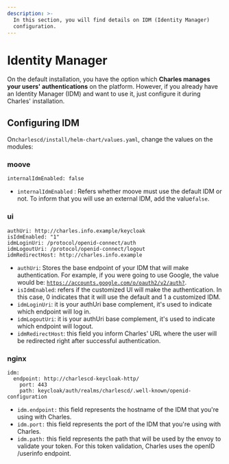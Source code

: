 ```yaml
---
description: >-
  In this section, you will find details on IDM (Identity Manager)
  configuration.
---
```


# Identity Manager

On the default installation, you have the option which **Charles manages your users' authentications** on the platform. However, if you already have an Identity Manager \(IDM\) and want to use it, just configure it during Charles' installation. 

## Configuring IDM

On`charlescd/install/helm-chart/values.yaml`, change the values on the modules:

### **moove**

```text
internalIdmEnabled: false
```

* `internalIdmEnabled` : Refers whether moove must use the default IDM or not. To inform that you will use an external IDM, add the value`false`.

### **ui**

```text
authUri: http://charles.info.example/keycloak
isIdmEnabled: "1"
idmLoginUri: /protocol/openid-connect/auth
idmLogoutUri: /protocol/openid-connect/logout
idmRedirectHost: http://charles.info.example
```

* `authUri`: Stores the base endpoint of your IDM that will make authentication. For example, if you were going to use Google, the value would be:  [`https://accounts.google.com/o/oauth2/v2/auth?`](https://accounts.google.com/o/oauth2/v2/auth?). 
* `isIdmEnabled`: refers if the customized UI will make the authentication. In this case, 0 indicates that it will use the default and 1 a customized IDM. 
* `idmLoginUri`:  it is your authUri base complement,  it's used to indicate which endpoint will log in.  
* `idmLogoutUri`:  it is your authUri base complement,  it's used to indicate which endpoint will logout. 
* `idmRedirectHost`: this field you inform Charles' URL where the user will be redirected right after successful authentication. 

### **nginx**

```text
idm:
  endpoint: http://charlescd-keycloak-http/
	port: 443
	path: keycloak/auth/realms/charlescd/.well-known/openid-configuration
```

* `idm.endpoint:` this field represents the hostname of the IDM that you're using with Charles.
* `idm.port:` this field represents the port of the IDM that you're using with Charles. 
* `idm.path:` this field represents the path that will be used by the envoy to validate your token. For this token validation, Charles uses the openID /userinfo endpoint.

 

